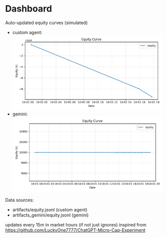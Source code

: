 # Dashboard

Auto-updated equity curves (simulated)

- custom agent: ![Equity Curve](artifacts/equity.png?v=48acbda)
- gemini: ![Equity Curve (Gemini)](artifacts_gemini/equity.png?v=48acbda)

Data sources:
- artifacts/equity.jsonl (custom agent)
- artifacts_gemini/equity.jsonl (gemini)

updates every 15m in market hours (if not just ignores)
inspired from https://github.com/LuckyOne7777/ChatGPT-Micro-Cap-Experiment